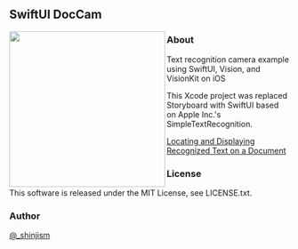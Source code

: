 ## SwiftUI DocCam

<img align="left" src="https://raw.githubusercontent.com/shinjism/Screenshot/master/SwiftUI-DocCam.GIF" width="280">

### About

Text recognition camera example using SwiftUI, Vision, and VisionKit on iOS  
  
This Xcode project was replaced Storyboard with SwiftUI based on Apple Inc.'s SimpleTextRecognition.  
  
[Locating and Displaying Recognized Text on a Document](https://developer.apple.com/documentation/vision/locating_and_displaying_recognized_text_on_a_document)

### License
This software is released under the MIT License, see LICENSE.txt.

### Author
[@_shinjism](https://twitter.com/_shinjism)
